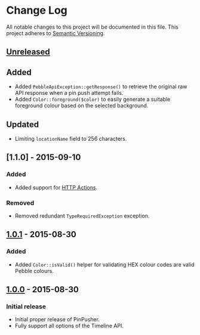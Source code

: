 # Change Log
All notable changes to this project will be documented in this file.
This project adheres to [Semantic Versioning](http://semver.org/).

## [Unreleased][unreleased]
## Added
- Added `PebbleApiException::getResponse()` to retrieve the original raw API response when a pin push attempt fails.
- Added `Color::foreground($color)` to easily generate a suitable foreground colour based on the selected background.

## Updated
- Limiting `locationName` field to 256 characters.

## [1.1.0] - 2015-09-10
### Added
- Added support for [HTTP Actions](https://developer.getpebble.com/guides/timeline/pin-structure/#http-actions).

### Removed
- Removed redundant `TypeRequiredException` exception.

## [1.0.1] - 2015-08-30
### Added
- Added `Color::isValid()` helper for validating HEX colour codes are valid Pebble colours.

## [1.0.0] - 2015-08-30
### Initial release
- Initial proper release of PinPusher.
- Fully support all options of the Timeline API.

[unreleased]: https://github.com/valorin/pinpusher/compare/v1.0.1...HEAD
[1.0.1]: https://github.com/valorin/pinpusher/compare/v1.0.0...v1.0.1
[1.0.0]: https://github.com/valorin/pinpusher/compare/6a9c7db...v1.0.0

